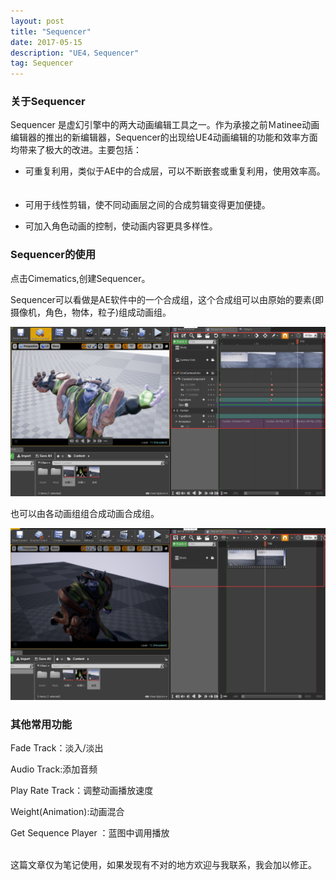 ```yaml
---
layout: post
title: "Sequencer"
date: 2017-05-15
description: "UE4，Sequencer"
tag: Sequencer
---       
```

### 关于Sequencer

Sequencer 是虚幻引擎中的两大动画编辑工具之一。作为承接之前Ｍatinee动画编辑器的推出的新编辑器，Sequencer的出现给UE4动画编辑的功能和效率方面均带来了极大的改进。主要包括：

* 可重复利用，类似于AE中的合成层，可以不断嵌套或重复利用，使用效率高。
　　
* 可用于线性剪辑，使不同动画层之间的合成剪辑变得更加便捷。         

* 可加入角色动画的控制，使动画内容更具多样性。


### Sequencer的使用

点击Cimematics,创建Sequencer。

Sequencer可以看做是AE软件中的一个合成组，这个合成组可以由原始的要素(即摄像机，角色，物体，粒子)组成动画组。

![](images/Pic/Sequencer/Sequencer01.png)



也可以由各动画组组合成动画合成组。

![](images/Pic/Sequencer/Sequencer02.png)




### 其他常用功能

Fade Track：淡入/淡出

Audio Track:添加音频

Play Rate Track：调整动画播放速度

Weight(Animation):动画混合

Get Sequence Player ：蓝图中调用播放




<br>
这篇文章仅为笔记使用，如果发现有不对的地方欢迎与我联系，我会加以修正。
